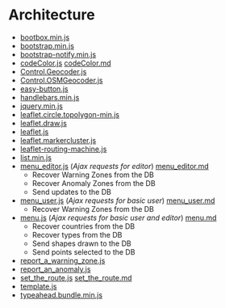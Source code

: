 # Architecture
* [bootbox.min.js](bootbox.min.js)
* [bootstrap.min.js](bootstrap.min.js)
* [bootstrap-notify.min.js](bootstrap-notify.min.js)
* [codeColor.js](codeColor.js) [codeColor.md](codeColor.md)
* [Control.Geocoder.js](Control.Geocoder.js)
* [Control.OSMGeocoder.js](Control.OSMGeocoder.js)
* [easy-button.js](easy-button.js)
* [handlebars.min.js](handlebars.min.js)
* [jquery.min.js](jquery.min.js)
* [leaflet.circle.topolygon-min.js](leaflet.circle.topolygon-min.js)
* [leaflet.draw.js](leaflet.draw.js)
* [leaflet.js](leaflet.js)
* [leaflet.markercluster.js](leaflet.markercluster.js)
* [leaflet-routing-machine.js](leaflet-routing-machine.js)
* [list.min.js](list.min.js)
* [menu_editor.js](menu_editor.js) (*Ajax requests for editor*) [menu_editor.md](menu_editor.md)
  * Recover Warning Zones from the DB
  * Recover Anomaly Zones from the DB
  * Send updates to the DB
* [menu_user.js](menu_user.js) (*Ajax requests for basic user*) [menu_user.md](menu_user.md)
  * Recover Warning Zones from the DB
* [menu.js](menu.js) (*Ajax requests for basic user and editor*) [menu.md](menu.md)
  * Recover countries from the DB
  * Recover types from the DB
  * Send shapes drawn to the DB
  * Send points selected to the DB
* [report_a_warning_zone.js](report_a_warning_zone.js)
* [report_an_anomaly.js](report_an_anomaly.js)
* [set_the_route.js](set_the_route.js) [set_the_route.md](set_the_route.md)
* [template.js](template.js)
* [typeahead.bundle.min.js](typeahead.bundle.min.js)
